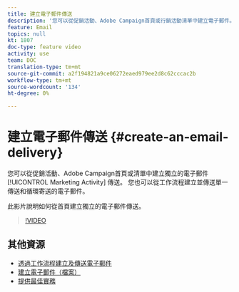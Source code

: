 ```yaml
---
title: 建立電子郵件傳送
description: '您可以從促銷活動、Adobe Campaign首頁或行銷活動清單中建立電子郵件。 您也可以從工作流程建立單一傳送和循環寄送的電子郵件。 此影片說明如何從首頁建立電子郵件傳送。 '
feature: Email
topics: null
kt: 1807
doc-type: feature video
activity: use
team: DOC
translation-type: tm+mt
source-git-commit: a2f194821a9ce06272eaed979ee2d8c62cccac2b
workflow-type: tm+mt
source-wordcount: '134'
ht-degree: 0%

---
```



# 建立電子郵件傳送 {#create-an-email-delivery}

您可以從促銷活動、Adobe Campaign首頁或清單中建立獨立的電子郵件 [!UICONTROL Marketing Activity] 傳送。 您也可以從工作流程建立並傳送單一傳送和循環寄送的電子郵件。

此影片說明如何從首頁建立獨立的電子郵件傳送。

>[!VIDEO](https://video.tv.adobe.com/v/23721?quality=12)

## 其他資源

* [透過工作流程建立及傳送電子郵件](/help/communication-channels/email/create-and-send-emails-via-workflow.md)
* [建立電子郵件（檔案）](https://docs.adobe.com/content/help/en/campaign-standard/using/communication-channels/email-messages/creating-an-email.html)
* [提供最佳實務](https://docs.campaign.adobe.com/doc/standard/getting_started/en/ACS_DeliveryBestPractices.html)
